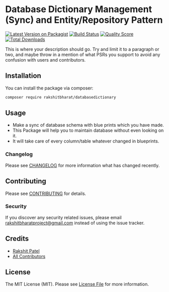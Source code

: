 # Database Dictionary Management (Sync) and Entity/Repository Pattern

[![Latest Version on Packagist](https://img.shields.io/packagist/v/rakshitbharat/databasedictionary.svg?style=flat-square)](https://packagist.org/packages/rakshitbharat/databasedictionary)
[![Build Status](https://img.shields.io/travis/rakshitbharat/databasedictionary/master.svg?style=flat-square)](https://travis-ci.org/rakshitbharat/databasedictionary)
[![Quality Score](https://img.shields.io/scrutinizer/g/rakshitbharat/databasedictionary.svg?style=flat-square)](https://scrutinizer-ci.com/g/rakshitbharat/databasedictionary)
[![Total Downloads](https://img.shields.io/packagist/dt/rakshitbharat/databasedictionary.svg?style=flat-square)](https://packagist.org/packages/rakshitbharat/databasedictionary)

This is where your description should go. Try and limit it to a paragraph or two, and maybe throw in a mention of what PSRs you support to avoid any confusion with users and contributors.

## Installation

You can install the package via composer:

```bash
composer require rakshitbharat/databasedictionary
```

## Usage

* Make a sync of database schema with blue prints which you have made.
* This Package will help you to maintain database without even looking on it.
* It will take care of every column/table whatever changed in blueprints.

### Changelog

Please see [CHANGELOG](CHANGELOG.md) for more information what has changed recently.

## Contributing

Please see [CONTRIBUTING](CONTRIBUTING.md) for details.

### Security

If you discover any security related issues, please email rakshitbharatproject@gmail.com instead of using the issue tracker.

## Credits

- [Rakshit Patel](https://github.com/rakshitbharat)
- [All Contributors](../../contributors)

## License

The MIT License (MIT). Please see [License File](LICENSE.md) for more information.
